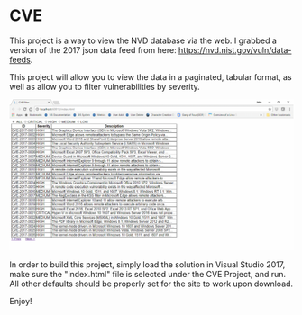 # CVE

This project is a way to view the NVD database via the web. I grabbed a version of the 2017 json data feed from here: https://nvd.nist.gov/vuln/data-feeds. 

This project will allow you to view the data in a paginated, tabular format, as well as allow you to filter vulnerabilities by severity.

![alt text](CVE.png "NVD screenshot")

In order to build this project, simply load the solution in Visual Studio 2017, make sure the "index.html" file is selected under the CVE Project, and run. All other defaults should be properly set for the site to work upon download.

Enjoy!
